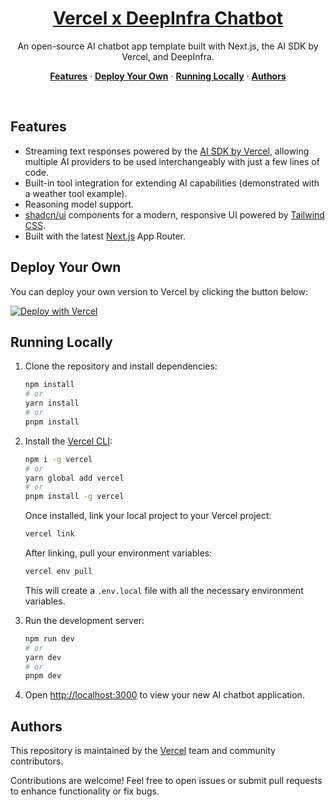 <a href="https://ai-sdk-starter-deepinfra.vercel.app">
  <h1 align="center">Vercel x DeepInfra Chatbot</h1>
</a>

<p align="center">
  An open-source AI chatbot app template built with Next.js, the AI SDK by Vercel, and DeepInfra.
</p>

<p align="center">
  <a href="#features"><strong>Features</strong></a> ·
  <a href="#deploy-your-own"><strong>Deploy Your Own</strong></a> ·
  <a href="#running-locally"><strong>Running Locally</strong></a> ·
  <a href="#authors"><strong>Authors</strong></a>
</p>
<br/>

## Features

- Streaming text responses powered by the [AI SDK by Vercel](https://sdk.vercel.ai/docs), allowing multiple AI providers to be used interchangeably with just a few lines of code.
- Built-in tool integration for extending AI capabilities (demonstrated with a weather tool example).
- Reasoning model support.
- [shadcn/ui](https://ui.shadcn.com/) components for a modern, responsive UI powered by [Tailwind CSS](https://tailwindcss.com).
- Built with the latest [Next.js](https://nextjs.org) App Router.

## Deploy Your Own

You can deploy your own version to Vercel by clicking the button below:

[![Deploy with Vercel](https://vercel.com/button)](https://vercel.com/new/clone?project-name=Vercel+x+DeepInfra+Chatbot&repository-name=ai-sdk-starter-deepinfra&repository-url=https%3A%2F%2Fgithub.com%2Fvercel-labs%2Fai-sdk-starter-deepinfra&demo-title=Vercel+x+Deepinfra+Chatbot&demo-url=https%3A%2F%2Fai-sdk-starter-deepinfra.vercel.app%2F&demo-description=A+simple+chatbot+application+built+with+Next.js+that+uses+DeepInfra+via+the+AI+SDK+and+the+Vercel+Marketplace&products=%5B%7B%22type%22%3A%22integration%22%2C%22integrationSlug%22%3A%22deepinfra%22%2C%22productSlug%22%3A%22api-token%22%2C%22protocol%22%3A%22ai%22%7D%5D)

## Running Locally

1. Clone the repository and install dependencies:

   ```bash
   npm install
   # or
   yarn install
   # or
   pnpm install
   ```

2. Install the [Vercel CLI](https://vercel.com/docs/cli):

   ```bash
   npm i -g vercel
   # or
   yarn global add vercel
   # or
   pnpm install -g vercel
   ```

   Once installed, link your local project to your Vercel project:

   ```bash
   vercel link
   ```

   After linking, pull your environment variables:

   ```bash
   vercel env pull
   ```

   This will create a `.env.local` file with all the necessary environment variables.

3. Run the development server:

   ```bash
   npm run dev
   # or
   yarn dev
   # or
   pnpm dev
   ```

4. Open [http://localhost:3000](http://localhost:3000) to view your new AI chatbot application.

## Authors

This repository is maintained by the [Vercel](https://vercel.com) team and community contributors.

Contributions are welcome! Feel free to open issues or submit pull requests to enhance functionality or fix bugs.
